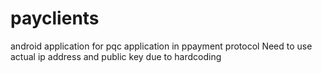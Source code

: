 # payclients
android application for pqc application in ppayment protocol
Need to use actual ip address and public key due to hardcoding
